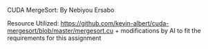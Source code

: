 CUDA MergeSort: By Nebiyou Ersabo

Resource Utilized: https://github.com/kevin-albert/cuda-mergesort/blob/master/mergesort.cu + modifications by AI to fit the requirements for this assignment